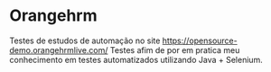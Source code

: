 # Orangehrm
Testes de estudos de automação no site https://opensource-demo.orangehrmlive.com/
  Testes afim de por em pratica meu conhecimento em testes automatizados utilizando Java + Selenium.

